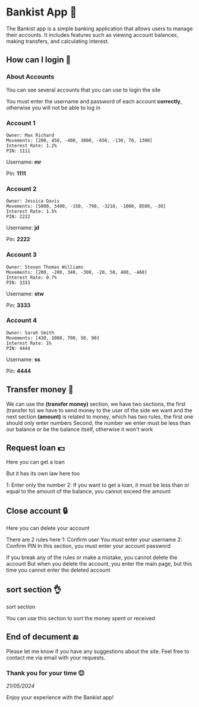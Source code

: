 # Bankist App 🏦

The Bankist app is a simple banking application that allows users to manage their accounts. It includes features such as viewing account balances, making transfers, and calculating interest.

## How can I login 🧐

### About Accounts

You can see several accounts that you can use to login the site

You must enter the username and password of each account **correctly**, otherwise you will not be able to log in

### Account 1

```
Owner: Max Richard
Movements: [200, 450, -400, 3000, -650, -130, 70, 1300]
Interest Rate: 1.2%
PIN: 1111
```

Username: **mr**

Pin: **1111**

### Account 2

```
Owner: Jessica Davis
Movements: [5000, 3400, -150, -790, -3210, -1000, 8500, -30]
Interest Rate: 1.5%
PIN: 2222
```

Username: **jd**

Pin: **2222**

### Account 3

```
Owner: Steven Thomas Williams
Movements: [200, -200, 340, -300, -20, 50, 400, -460]
Interest Rate: 0.7%
PIN: 3333
```

Username: **stw**

Pin: **3333**

### Account 4

```
Owner: Sarah Smith
Movements: [430, 1000, 700, 50, 90]
Interest Rate: 1%
PIN: 4444
```

Username: **ss**

Pin: **4444**

## Transfer money 💱

We can use the **(transfer money)** section, we have two sections, the first (transfer to) we have to send money to the user of the side we want and the next section **(amount)** is related to money, which has two rules, the first one should only enter numbers Second, the number we enter must be less than our balance or be the balance itself, otherwise it won't work

## Request loan 💵

Here you can get a loan

But it has its own law here too

1: Enter only the number
2: If you want to get a loan, it must be less than or equal to the amount of the balance, you cannot exceed the amount

## Close account 🔒

Here you can delete your account

There are 2 rules here
1: Confirm user
You must enter your username
2: Confirm PIN
In this section, you must enter your account password

If you break any of the rules or make a mistake, you cannot delete the account
But when you delete the account, you enter the main page, but this time you cannot enter the deleted account

## sort section 👌

sort section

You can use this section to sort the money spent or received

## End of decument 🔚

Please let me know if you have any suggestions about the site. Feel free to contact me via email with your requests.

### Thank you for your time 😊

*21/05/2024*

Enjoy your experience with the Bankist app!
